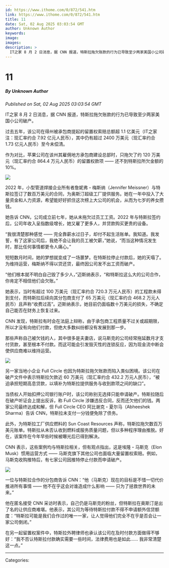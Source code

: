 ```yaml
---
id: https://www.ithome.com/0/872/541.htm
link: https://www.ithome.com/0/872/541.htm
title: 11
date: Sat, 02 Aug 2025 03:03:54 GMT
author: Unknown Author
keywords: 
image: 
images: 
description: >
  IT之家 8 月 2 日消息，据 CNN 报道，特斯拉拖欠账款的行为已导致至少两家美国小公司破产。过去五年，该公司在得州被承包商提起的留置权索赔总额超 1.1 亿美元（IT之家注：现汇率约合 7.92 亿元人民币），其中仍有超过 2400 万美元（现汇率约合 1.73 亿元人民币）至今未偿清。作为对比，苹果公司在该州其雇佣地方承包商建设总部时，只拖欠了约 120 万美元（现汇率约合 864.4 万元人民币）的留置权款项 —— 还不到特斯拉所欠金额的 10%。2022 年，小型管道焊接企业所有者詹妮弗・梅斯纳（Jennifer Meissner）与特斯拉签订了数百万美元的合同，为奥斯汀超级工厂提供服务。她在一年中投入了大量资金和人力资源，希望能好好抓住这次榜上大公司的机会，从而为七岁的养女攒钱。她告诉 CNN，公司成立前七年，她从未拖欠过员工工资。2022 年与特斯拉签约后，公司年收入呈指数级增长，她又雇了更多人，并贷款购买更贵的设备。“我很清楚那种感觉 —— 完全靠薪水过日子，却付不起生活账单。我知道。我发誓，有了这家公司后，我绝不会让我的员工被欠薪，”她说，“而当这种情况发生时，那比任何事情都更令人痛心。”短短数月时间，她的梦想就变成了一场噩梦。在特斯拉停止付款后，她的天塌了。为维持运营，梅斯纳不得以贷还贷，最终因公司发不出工资而破产。“他们根本就不明白自己毁了多少人，”迈斯纳表示，“和特斯拉这么大的公司合作，你肯定不相信他们会欠账。”她表示，当时有超过 100 万美元（现汇率约合 720.3 万元人民币）的工程款未得到支付，而特斯拉后续向其分包商支付了 65 万美元（现汇率约合 468.2 万元人民币）且声称“收费过高”。迈斯纳表示，她目前仍面临数十万美元的损失，不确定自己能否在财务上恢复过来。CNN 发现，特斯拉有时会在法庭上辩称，由于承包商工程质量不过关或超期限，所以才没有向他们付款，但绝大多数纠纷都没有发展到那一步。那些声称自己被欠钱的人，其中很多是夫妻店，说马斯克的公司经常拖延数月才支付货款，甚至根本不付款。而这可能会引发毁灭性的连锁反应，因为现金流中断会使供应商难以维持运营。另一家当地小企业 Full Circle 也因为特斯拉拖欠账款而陷入类似困境。该公司在破产文件中表示特斯拉欠款近 60 万美元（现汇率约合 432.2 万元人民币），“被迫承担短期高息贷款，以填补为特斯拉提供服务与收到款项之间的缺口”。当债权人开始扣押公司银行账户时，该公司称别无选择只能申请破产。特斯拉随后在破产听证会上提出反诉，称 Full Circle 涉嫌违反合同，反而还欠他们的钱。两家公司最终达成和解，但 Full Circle CEO
---
```

# 11
##### By Unknown Author
_Published on Sat, 02 Aug 2025 03:03:54 GMT_

IT之家 8 月 2 日消息，据 CNN 报道，特斯拉拖欠账款的行为已导致至少两家美国小公司破产。

过去五年，该公司在得州被承包商提起的留置权索赔总额超 1.1 亿美元（IT之家注：现汇率约合 7.92 亿元人民币），其中仍有超过 2400 万美元（现汇率约合 1.73 亿元人民币）至今未偿清。

作为对比，苹果公司在该州其雇佣地方承包商建设总部时，只拖欠了约 120 万美元（现汇率约合 864.4 万元人民币）的留置权款项 —— 还不到特斯拉所欠金额的 10%。

![](https://img.ithome.com/newsuploadfiles/2025/8/dbf80c21-29dd-45b4-ae80-f66d39062599.png?x-bce-process=image/format,f_auto)

2022 年，小型管道焊接企业所有者詹妮弗・梅斯纳（Jennifer Meissner）与特斯拉签订了数百万美元的合同，为奥斯汀超级工厂提供服务。她在一年中投入了大量资金和人力资源，希望能好好抓住这次榜上大公司的机会，从而为七岁的养女攒钱。

她告诉 CNN，公司成立前七年，她从未拖欠过员工工资。2022 年与特斯拉签约后，公司年收入呈指数级增长，她又雇了更多人，并贷款购买更贵的设备。

“我很清楚那种感觉 —— 完全靠薪水过日子，却付不起生活账单。我知道。我发誓，有了这家公司后，我绝不会让我的员工被欠薪，”她说，“而当这种情况发生时，那比任何事情都更令人痛心。”

短短数月时间，她的梦想就变成了一场噩梦。在特斯拉停止付款后，她的天塌了。为维持运营，梅斯纳不得以贷还贷，最终因公司发不出工资而破产。

“他们根本就不明白自己毁了多少人，”迈斯纳表示，“和特斯拉这么大的公司合作，你肯定不相信他们会欠账。”

她表示，当时有超过 100 万美元（现汇率约合 720.3 万元人民币）的工程款未得到支付，而特斯拉后续向其分包商支付了 65 万美元（现汇率约合 468.2 万元人民币）且声称“收费过高”。迈斯纳表示，她目前仍面临数十万美元的损失，不确定自己能否在财务上恢复过来。

CNN 发现，特斯拉有时会在法庭上辩称，由于承包商工程质量不过关或超期限，所以才没有向他们付款，但绝大多数纠纷都没有发展到那一步。

那些声称自己被欠钱的人，其中很多是夫妻店，说马斯克的公司经常拖延数月才支付货款，甚至根本不付款。而这可能会引发毁灭性的连锁反应，因为现金流中断会使供应商难以维持运营。

![](https://img.ithome.com/newsuploadfiles/2025/8/4040406e-812c-4dbc-8108-816f7c7af2ae.png?x-bce-process=image/format,f_auto)

另一家当地小企业 Full Circle 也因为特斯拉拖欠账款而陷入类似困境。该公司在破产文件中表示特斯拉欠款近 60 万美元（现汇率约合 432.2 万元人民币），“被迫承担短期高息贷款，以填补为特斯拉提供服务与收到款项之间的缺口”。

当债权人开始扣押公司银行账户时，该公司称别无选择只能申请破产。特斯拉随后在破产听证会上提出反诉，称 Full Circle 涉嫌违反合同，反而还欠他们的钱。两家公司最终达成和解，但 Full Circle CEO 阿比谢克・夏尔马（Abheeshek Sharma）告诉 CNN，特斯拉未支付一分钱便免除了债务。

此外，为特斯拉工厂供应燃料的 Sun Coast Resources 声称，特斯拉拖欠数百万美元账单。特斯拉从未否认收到燃料或服务质量问题，但以多种程序理由推脱。好在，该案件在今年早些时候被曝光后已得到解决。

CNN 表示，这些案例均与特斯拉相关，但有观点指出，这是埃隆・马斯克（Elon Musk）惯用运营方式 —— 马斯克旗下其他公司也面临大量留置权索赔。例如，马斯克收购推特后，有七家公司因推特停止付款而申请破产。

![](https://img.ithome.com/newsuploadfiles/2025/8/5e57a788-c046-4be7-92c0-8b4e6a86d66f.png?x-bce-process=image/format,f_auto)

一位与特斯拉合作的分包商告诉 CNN：“他（马斯克）现在的目标是不惜一切代价推进所有事情 —— 他不在乎这会对谁造成什么影响 —— 只为了拯救世界的未来。”

他在匿名接受 CNN 采访时表示，自己仍是马斯克的粉丝，但特斯拉在奥斯汀是出了名的让供应商难堪。他表示，其公司为等待特斯拉付款不得不申请额外信贷额度：“特斯拉可能是我们合作过的唯一一家，让人觉得他们完全不在乎是否会让一家公司倒闭。”

在另一起留置权案件中，特斯拉外聘律师也承认该公司在及时付款方面做得不够好：“我不否认特斯拉付款确实需要一些时间，法律费用也是如此…… 我非常清楚这一点。”

---
Categories: 